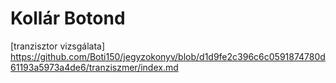 # Kollár Botond

[tranzisztor vizsgálata] https://github.com/Boti150/jegyzokonyv/blob/d1d9fe2c396c6c0591874780d61193a5973a4de6/tranziszmer/index.md
